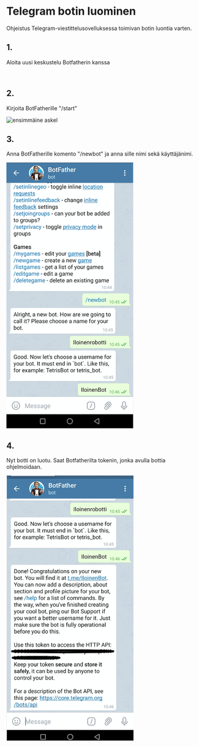 # Telegram botin luominen
Ohjeistus Telegram-viestittelusovelluksessa toimivan botin luontia varten.

## 1.
Aloita uusi keskustelu Botfatherin kanssa
&nbsp;

&nbsp;


## 2. 
Kirjoita BotFatherille "/start"
&nbsp;

![ensimmäine askel](EnsimmäinenAskel.jpg)
&nbsp;

## 3. 
Anna BotFatherille komento "/newbot" ja anna sille nimi sekä käyttäjänimi.
&nbsp;

![toinen askel](ToinenAskel.jpg)
&nbsp;

## 4. 

Nyt botti on luotu. Saat Botfatherilta tokenin, jonka avulla bottia ohjelmoidaan.
&nbsp;

![kolmas askel](KolmasAskel.jpg)
